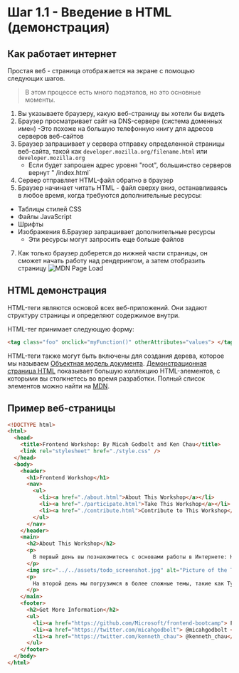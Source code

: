 # Шаг 1.1 - Введение в HTML (демонстрация)

## Как работает интернет

Простая веб - страница отображается на экране с помощью следующих шагов.
> В этом процессе есть много подэтапов, но это основные моменты.
1. Вы указываете браузеру, какую веб-страницу вы хотели бы видеть
2. Браузер просматривает сайт на DNS-сервере (система доменных имен)
   -Это похоже на большую телефонную книгу для адресов серверов веб-сайтов
3. Браузер запрашивает у сервера отправку определенной страницы веб-сайта, такой как `developer.mozilla.org/filename.html` или `developer.mozilla.org`
   - Если будет запрошен адрес уровня "root", большинство серверов вернут " <root>/index.html`
4. Сервер отправляет HTML-файл обратно в браузер
5. Браузер начинает читать HTML - файл сверху вниз, останавливаясь в любое время, когда требуются дополнительные ресурсы:
- Таблицы стилей CSS
- Файлы JavaScript
- Шрифты
- Изображения
6.Браузер запрашивает дополнительные ресурсы
   - Эти ресурсы могут запросить еще больше файлов
7. Как только браузер доберется до нижней части страницы, он сможет начать работу над рендерингом, а затем отобразить страницу
![MDN Page Load](https://user-images.githubusercontent.com/1434956/53033758-9da8d580-3426-11e9-9ab8-09f42ccab9a8.png)

## HTML демонстрация 

HTML-теги являются основой всех веб-приложений. Они задают структуру страницы и определяют содержимое внутри.

HTML-тег принимает следующую форму:

```html
<tag class="foo" onclick="myFunction()" otherAttributes="values"> </tag>
```

HTML-теги также могут быть включены  для создания дерева, которое мы называем [Объектная модель документа](https://developer.mozilla.org/en-US/docs/Web/API/Document_Object_Model/Introduction).
[Демонстрационная страница HTML](http://microsoft.github.io/frontend-bootcamp/step1-01/demo) показывает большую коллекцию HTML-элементов, с которыми вы столкнетесь во время разработки. Полный список элементов можно найти на [MDN](https://developer.mozilla.org/en-US/docs/Web/HTML/Element).

## Пример веб-страницы

```html
<!DOCTYPE html>
<html>
  <head>
    <title>Frontend Workshop: By Micah Godbolt and Ken Chau</title>
    <link rel="stylesheet" href="./style.css" />
  </head>
  <body>
    <header>
      <h1>Frontend Workshop</h1>
      <nav>
        <ul>
          <li><a href="./about.html">About This Workshop</a></li>
          <li><a href="./participate.html">Take This Workshop</a></li>
          <li><a href="./contribute.html">Contribute to This Workshop</a></li>
        </ul>
      </nav>
    </header>
    <main>
      <h2>About This Workshop</h2>
      <p>
        В первый день вы познакомитесь с основами работы в Интернете: HTML, CSS и JavaScript.
      </p>
      <img src="../../assets/todo_screenshot.jpg" alt="Picture of the Todo App we will build" />
      <p>
        На второй день мы погрузимся в более сложные темы, такие как TypeScript, тестирование и управление состоянием.
      </p>
    </main>
    <footer>
      <h2>Get More Information</h2>
      <ul>
        <li><a href="https://github.com/Microsoft/frontend-bootcamp"> Frontend Bootcamp </a></li>
        <li><a href="https://twitter.com/micahgodbolt"> @micahgodbolt </a></li>
        <li><a href="https://twitter.com/kenneth_chau"> @kenneth_chau</a></li>
      </ul>
    </footer>
  </body>
</html>
```
